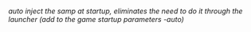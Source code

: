 ###### auto inject the samp at startup, eliminates the need to do it through the launcher (add to the game startup parameters -auto)
